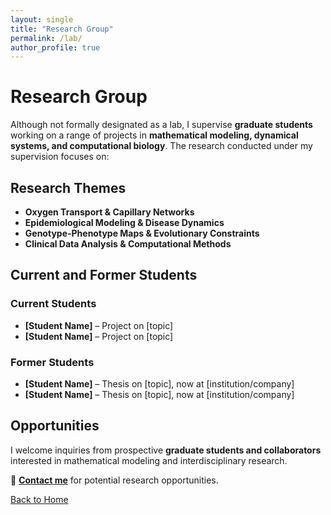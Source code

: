 ```yaml
---
layout: single
title: "Research Group"
permalink: /lab/
author_profile: true
---
```


# **Research Group**
Although not formally designated as a lab, I supervise **graduate students** working on a range of projects in **mathematical modeling, dynamical systems, and computational biology**. The research conducted under my supervision focuses on:

## **Research Themes**
- **Oxygen Transport & Capillary Networks**
- **Epidemiological Modeling & Disease Dynamics**
- **Genotype-Phenotype Maps & Evolutionary Constraints**
- **Clinical Data Analysis & Computational Methods**

## **Current and Former Students**
### **Current Students**
- **[Student Name]** – Project on [topic]
- **[Student Name]** – Project on [topic]

### **Former Students**
- **[Student Name]** – Thesis on [topic], now at [institution/company]
- **[Student Name]** – Thesis on [topic], now at [institution/company]

## **Opportunities**
I welcome inquiries from prospective **graduate students and collaborators** interested in mathematical modeling and interdisciplinary research.

📧 **[Contact me](contact.md)** for potential research opportunities.

[Back to Home](index.md)
